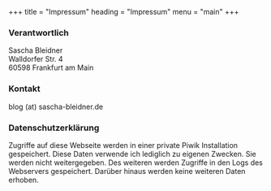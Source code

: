 +++
title = "Impressum"
heading = "Impressum"
menu = "main"
+++
 
### Verantwortlich 
Sascha Bleidner    
Walldorfer Str. 4  
60598 Frankfurt am Main  

### Kontakt
blog (at) sascha-bleidner.de


### Datenschutzerklärung

Zugriffe auf diese Webseite werden in einer private Piwik Installation gespeichert. Diese Daten verwende ich lediglich zu eigenen Zwecken. Sie werden nicht weitergegeben. Des weiteren werden Zugriffe in den Logs des Webservers gespeichert. Darüber hinaus werden keine weiteren Daten erhoben. 
